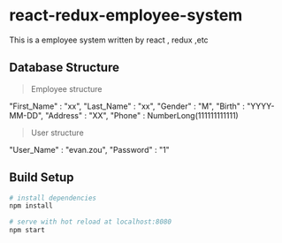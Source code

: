 # react-redux-employee-system
This is a employee system written by react , redux ,etc

## Database Structure
> Employee structure 

  "First_Name" : "xx",
  "Last_Name" : "xx",
  "Gender" : "M",
  "Birth" : "YYYY-MM-DD",
  "Address" : "XX",
  "Phone" : NumberLong(111111111111)

> User structure

  "User_Name" : "evan.zou",
  "Password" : "1"

## Build Setup

``` bash
# install dependencies
npm install

# serve with hot reload at localhost:8080
npm start

```

